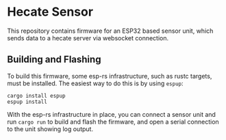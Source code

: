 # Hecate Sensor

This repository contains firmware for an ESP32 based sensor unit, which sends
data to a hecate server via websocket connection.

## Building and Flashing

To build this firmware, some esp-rs infrastructure, such as rustc targets, must
be installed. The easiest way to do this is by using `espup`:

```
cargo install espup
espup install
```

With the esp-rs infrastructure in place, you can connect a sensor unit and run
`cargo run` to build and flash the firmware, and open a serial connection to the
unit showing log output.
